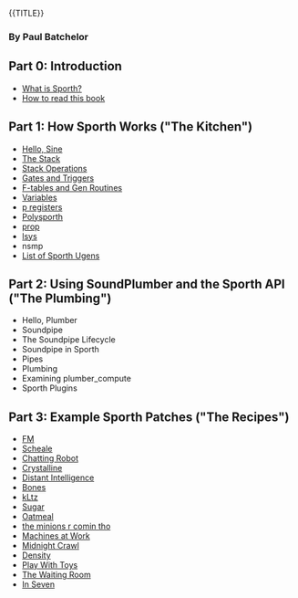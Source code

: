 {{TITLE}}
### By Paul Batchelor

## Part 0: Introduction
- [What is Sporth?](what_is_sporth.html)
- [How to read this book](how_to_read.html)

## Part 1: How Sporth Works ("The Kitchen")
- [Hello, Sine](hello.html)
- [The Stack](stack.html)
- [Stack Operations](operations.html)
- [Gates and Triggers](gates_triggers.html)
- [F-tables and Gen Routines](ftables.html)
- [Variables](variables.html)
- [p registers](pregisters.html)
- [Polysporth](polysporth.html)
- [prop](prop.html)
- [lsys](lsys.html)
- nsmp
- [List of Sporth Ugens](ugens)

## Part 2: Using SoundPlumber and the Sporth API ("The Plumbing")
- Hello, Plumber
- Soundpipe
- The Soundpipe Lifecycle
- Soundpipe in Sporth
- Pipes
- Plumbing
- Examining plumber_compute
- Sporth Plugins

## Part 3: Example Sporth Patches ("The Recipes")
- [FM](recipes/fm/)
- [Scheale](recipes/scheale/)
- [Chatting Robot](recipes/chatting_robot)
- [Crystalline](recipes/crystalline)
- [Distant Intelligence](recipes/distant_intelligence)
- [Bones](recipes/bones)
- [kLtz](recipes/kLtz)
- [Sugar](recipes/sugar)
- [Oatmeal](recipes/oatmeal)
- [the minions r comin tho](recipes/minions)
- [Machines at Work](recipes/machines_at_work)
- [Midnight Crawl](recipes/midnight_crawl)
- [Density](recipes/density)
- [Play With Toys](recipes/playwithtoys)
- [The Waiting Room](recipes/waiting_room)
- [In Seven](recipes/in_seven)

